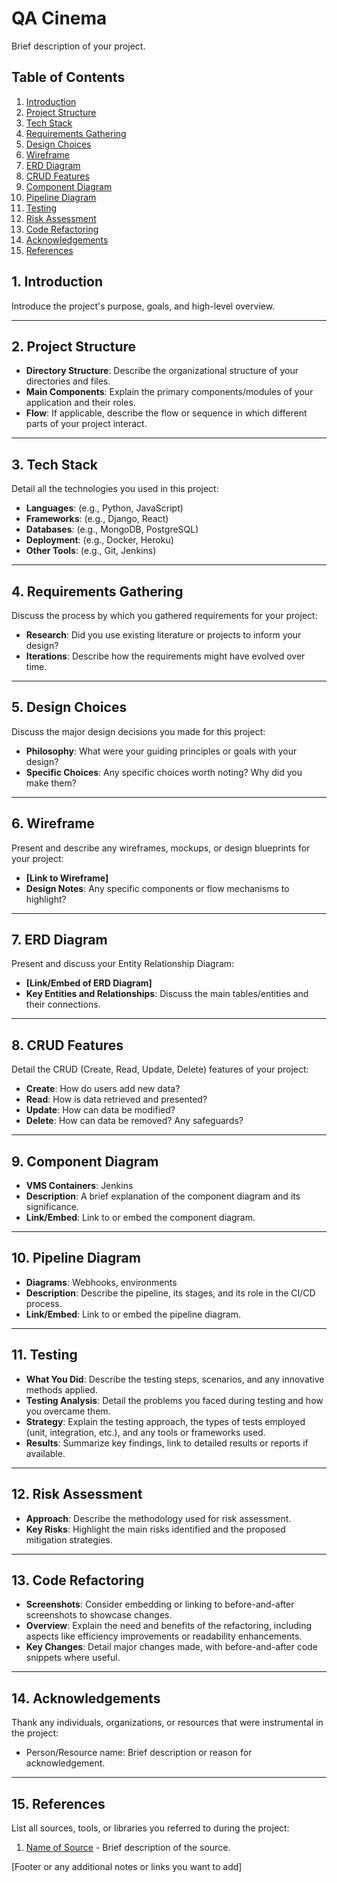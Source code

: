 # QA Cinema

Brief description of your project.

## Table of Contents
1. [Introduction](#introduction)
2. [Project Structure](#project-structure)
3. [Tech Stack](#tech-stack)
4. [Requirements Gathering](#requirements-gathering)
5. [Design Choices](#design-choices)
6. [Wireframe](#wireframe)
7. [ERD Diagram](#erd-diagram)
8. [CRUD Features](#crud-features)
9. [Component Diagram](#component-diagram)
10. [Pipeline Diagram](#pipeline-diagram)
11. [Testing](#testing)
12. [Risk Assessment](#risk-assessment)
13. [Code Refactoring](#code-refactoring)
14. [Acknowledgements](#acknowledgements)
15. [References](#references)



## 1. Introduction

Introduce the project's purpose, goals, and high-level overview.

---

## 2. Project Structure

- **Directory Structure**: Describe the organizational structure of your directories and files.
- **Main Components**: Explain the primary components/modules of your application and their roles.
- **Flow**: If applicable, describe the flow or sequence in which different parts of your project interact.

---

## 3. Tech Stack

Detail all the technologies you used in this project:

- **Languages**: (e.g., Python, JavaScript)
- **Frameworks**: (e.g., Django, React)
- **Databases**: (e.g., MongoDB, PostgreSQL)
- **Deployment**: (e.g., Docker, Heroku)
- **Other Tools**: (e.g., Git, Jenkins)

---

## 4. Requirements Gathering

Discuss the process by which you gathered requirements for your project:


- **Research**: Did you use existing literature or projects to inform your design?
- **Iterations**: Describe how the requirements might have evolved over time.

---

## 5. Design Choices

Discuss the major design decisions you made for this project:

- **Philosophy**: What were your guiding principles or goals with your design?
- **Specific Choices**: Any specific choices worth noting? Why did you make them?

---

## 6. Wireframe

Present and describe any wireframes, mockups, or design blueprints for your project:

- **[Link to Wireframe]**
- **Design Notes**: Any specific components or flow mechanisms to highlight?

---

## 7. ERD Diagram

Present and discuss your Entity Relationship Diagram:

- **[Link/Embed of ERD Diagram]**
- **Key Entities and Relationships**: Discuss the main tables/entities and their connections.

---
## 8. CRUD Features

Detail the CRUD (Create, Read, Update, Delete) features of your project:

- **Create**: How do users add new data?
- **Read**: How is data retrieved and presented?
- **Update**: How can data be modified?
- **Delete**: How can data be removed? Any safeguards?

---

## 9. Component Diagram

- **VMS Containers**: Jenkins
- **Description**: A brief explanation of the component diagram and its significance.
- **Link/Embed**: Link to or embed the component diagram.

---

## 10. Pipeline Diagram

- **Diagrams**: Webhooks, environments
- **Description**: Describe the pipeline, its stages, and its role in the CI/CD process.
- **Link/Embed**: Link to or embed the pipeline diagram.

---

## 11. Testing

- **What You Did**: Describe the testing steps, scenarios, and any innovative methods applied.
- **Testing Analysis**: Detail the problems you faced during testing and how you overcame them.
- **Strategy**: Explain the testing approach, the types of tests employed (unit, integration, etc.), and any tools or frameworks used.
- **Results**: Summarize key findings, link to detailed results or reports if available.

---

## 12. Risk Assessment

- **Approach**: Describe the methodology used for risk assessment.
- **Key Risks**: Highlight the main risks identified and the proposed mitigation strategies.

---

## 13. Code Refactoring

- **Screenshots**: Consider embedding or linking to before-and-after screenshots to showcase changes.
- **Overview**: Explain the need and benefits of the refactoring, including aspects like efficiency improvements or readability enhancements.
- **Key Changes**: Detail major changes made, with before-and-after code snippets where useful.



---

## 14. Acknowledgements

Thank any individuals, organizations, or resources that were instrumental in the project:

- Person/Resource name: Brief description or reason for acknowledgement.

---

## 15. References

List all sources, tools, or libraries you referred to during the project:

1. [Name of Source](URL) - Brief description of the source.


[Footer or any additional notes or links you want to add]

